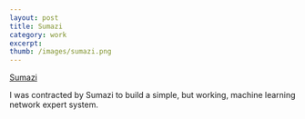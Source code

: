 ```yaml
---
layout: post
title: Sumazi 
category: work
excerpt: 
thumb: /images/sumazi.png
---
```


<div class="txt">
<p id="link"><a href="http://beta.sumazi.com/">Sumazi</a></p>
<p>I was contracted by Sumazi to build a simple, but working, machine learning network expert system.</p>
</div>

